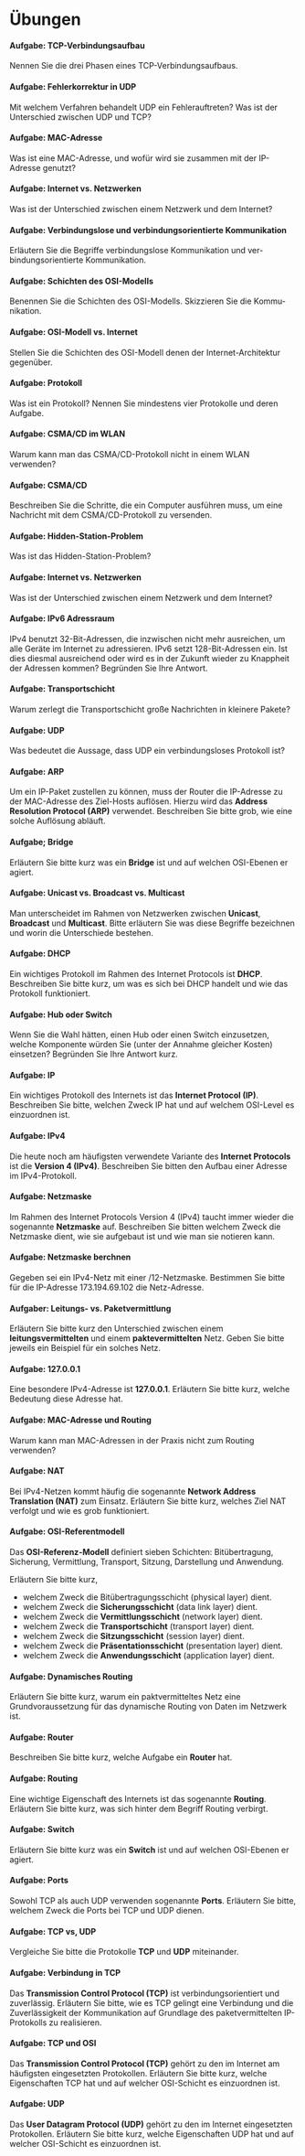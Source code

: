 # Übungen


#### Aufgabe: TCP-Verbindungsaufbau
Nennen Sie die drei Phasen eines TCP-Verbindungsaufbaus.


#### Aufgabe: Fehlerkorrektur in UDP
Mit welchem Verfahren behandelt UDP ein Fehlerauftreten? Was ist der Unterschied zwischen UDP und TCP?


#### Aufgabe: MAC-Adresse
Was ist eine MAC-Adresse, und wofür wird sie zusammen mit der IP- Adresse genutzt?


#### Aufgabe: Internet vs. Netzwerken
Was ist der Unterschied zwischen einem Netzwerk und dem Internet?


#### Aufgabe: Verbindungslose und verbindungsorientierte Kommunikation
Erläutern Sie die Begriffe verbindungslose Kommunikation und ver-
bindungsorientierte Kommunikation.


#### Aufgabe: Schichten des OSI-Modells
Benennen Sie die Schichten des OSI-Modells. Skizzieren Sie die Kommu- nikation.


#### Aufgabe: OSI-Modell vs. Internet
Stellen Sie die Schichten des OSI-Modell denen der Internet-Architektur gegenüber.


#### Aufgabe: Protokoll
Was ist ein Protokoll? Nennen Sie mindestens vier Protokolle und deren Aufgabe.


#### Aufgabe: CSMA/CD im WLAN
Warum kann man das CSMA/CD-Protokoll nicht in einem WLAN verwenden?


#### Aufgabe: CSMA/CD
Beschreiben Sie die Schritte, die ein Computer ausführen muss, um eine Nachricht mit dem CSMA/CD-Protokoll zu versenden.


#### Aufgabe: Hidden-Station-Problem
Was ist das Hidden-Station-Problem?


#### Aufgabe: Internet vs. Netzwerken
Was ist der Unterschied zwischen einem Netzwerk und dem Internet?


#### Aufgabe: IPv6 Adressraum
IPv4 benutzt 32-Bit-Adressen, die inzwischen nicht mehr ausreichen, um alle Geräte im Internet zu adressieren. IPv6 setzt 128-Bit-Adressen ein. Ist dies diesmal ausreichend oder wird es in der Zukunft wieder zu Knappheit der Adressen kommen? Begründen Sie Ihre Antwort.


#### Aufgabe: Transportschicht
Warum zerlegt die Transportschicht große Nachrichten in kleinere Pakete?


#### Aufgabe: UDP
Was bedeutet die Aussage, dass UDP ein verbindungsloses Protokoll ist?


#### Aufgabe: ARP
Um ein IP-Paket zustellen zu können, muss der Router die IP-Adresse zu der MAC-Adresse des Ziel-Hosts auflösen. Hierzu wird das __Address Resolution Protocol (ARP)__ verwendet. Beschreiben Sie bitte grob, wie eine solche Auflösung abläuft.


#### Aufgabe; Bridge
Erläutern Sie bitte kurz was ein __Bridge__ ist und auf welchen OSI-Ebenen er agiert.


#### Aufgabe: Unicast vs. Broadcast vs. Multicast
Man unterscheidet im Rahmen von Netzwerken zwischen __Unicast__, __Broadcast__ und __Multicast__. Bitte erläutern Sie was diese Begriffe bezeichnen und worin die Unterschiede bestehen.


#### Aufgabe: DHCP
Ein wichtiges Protokoll im Rahmen des Internet Protocols ist __DHCP__. Beschreiben Sie bitte kurz, um was es sich bei DHCP handelt und wie das Protokoll funktioniert.


#### Aufgabe: Hub oder Switch
Wenn Sie die Wahl hätten, einen Hub oder einen Switch einzusetzen, welche Komponente würden Sie (unter der Annahme gleicher Kosten) einsetzen? Begründen Sie Ihre Antwort kurz.


#### Aufgabe: IP
Ein wichtiges Protokoll des Internets ist das __Internet Protocol (IP)__. Beschreiben Sie bitte, welchen Zweck IP hat und auf welchem OSI-Level es einzuordnen ist.


#### Aufgabe: IPv4
Die heute noch am häufigsten verwendete Variante des __Internet Protocols__ ist die __Version 4 (IPv4)__. Beschreiben Sie bitten den Aufbau einer Adresse im IPv4-Protokoll.


#### Aufgabe: Netzmaske
Im Rahmen des Internet Protocols Version 4 (IPv4) taucht immer wieder die sogenannte __Netzmaske__ auf. Beschreiben Sie bitten welchem Zweck die Netzmaske dient, wie sie aufgebaut ist und wie man sie notieren kann.


#### Aufgabe: Netzmaske berchnen
Gegeben sei ein IPv4-Netz mit einer /12-Netzmaske. Bestimmen Sie bitte für die IP-Adresse 173.194.69.102 die Netz-Adresse.


#### Aufgaber: Leitungs- vs. Paketvermittlung
Erläutern Sie bitte kurz den Unterschied zwischen einem __leitungsvermittelten__ und einem __paktevermittelten__ Netz. Geben Sie bitte jeweils ein Beispiel für ein solches Netz.


#### Aufgabe: 127.0.0.1
Eine besondere IPv4-Adresse ist __127.0.0.1__. Erläutern Sie bitte kurz, welche Bedeutung diese Adresse hat.


#### Aufgabe: MAC-Adresse und Routing
Warum kann man MAC-Adressen in der Praxis nicht zum Routing verwenden?


#### Aufgabe: NAT
Bei IPv4-Netzen kommt häufig die sogenannte __Network Address Translation (NAT)__ zum Einsatz. Erläutern Sie bitte kurz, welches Ziel NAT verfolgt und wie es grob funktioniert.


#### Aufgabe: OSI-Referentmodell
Das __OSI-Referenz-Modell__ definiert sieben Schichten: Bitübertragung, Sicherung, Vermittlung, Transport, Sitzung, Darstellung und Anwendung.

Erläutern Sie bitte kurz,

  - welchem Zweck die Bitübertragungsschicht (physical layer) dient.
  - welchem Zweck die __Sicherungsschicht__ (data link layer) dient.
  - welchem Zweck die __Vermittlungsschicht__ (network layer) dient.
  - welchem Zweck die __Transportschicht__ (transport layer) dient.
  - welchem Zweck die __Sitzungsschicht__ (session layer) dient.
  - welchem Zweck die __Präsentationsschicht__ (presentation layer) dient.
  - welchem Zweck die __Anwendungsschicht__ (application layer) dient.


#### Aufgabe: Dynamisches Routing
Erläutern Sie bitte kurz, warum ein paktvermitteltes Netz eine Grundvoraussetzung für das dynamische Routing von Daten im Netzwerk ist.


#### Aufgabe: Router
Beschreiben Sie bitte kurz, welche Aufgabe ein __Router__ hat.


#### Aufgabe: Routing
Eine wichtige Eigenschaft des Internets ist das sogenannte __Routing__. Erläutern Sie bitte kurz, was sich hinter dem Begriff Routing verbirgt.


#### Aufgabe: Switch
Erläutern Sie bitte kurz was ein __Switch__ ist und auf welchen OSI-Ebenen er agiert.


#### Aufgabe: Ports
Sowohl TCP als auch UDP verwenden sogenannte __Ports__. Erläutern Sie bitte, welchem Zweck die Ports bei TCP und UDP dienen.


#### Aufgabe: TCP vs, UDP
Vergleiche Sie bitte die Protokolle __TCP__ und __UDP__ miteinander.


#### Aufgabe: Verbindung in TCP
Das __Transmission Control Protocol (TCP)__ ist verbindungsorientiert und zuverlässig. Erläutern Sie bitte, wie es TCP gelingt eine Verbindung und die Zuverlässigkeit der Kommunikation auf Grundlage des paketvermittelten IP-Protokolls zu realisieren.


#### Aufgabe: TCP und OSI
Das __Transmission Control Protocol (TCP)__ gehört zu den im Internet am häufigsten eingesetzten Protokollen. Erläutern Sie bitte kurz, welche Eigenschaften TCP hat und auf welcher OSI-Schicht es einzuordnen ist.


#### Aufgabe: UDP
Das __User Datagram Protocol (UDP)__ gehört zu den im Internet eingesetzten Protokollen. Erläutern Sie bitte kurz, welche Eigenschaften UDP hat und auf welcher OSI-Schicht es einzuordnen ist.
